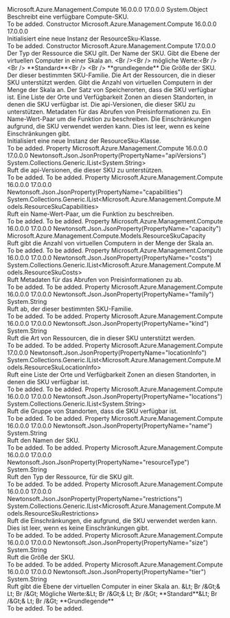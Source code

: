 <Type Name="ResourceSku" FullName="Microsoft.Azure.Management.Compute.Models.ResourceSku">
  <TypeSignature Language="C#" Value="public class ResourceSku" />
  <TypeSignature Language="ILAsm" Value=".class public auto ansi beforefieldinit ResourceSku extends System.Object" />
  <TypeSignature Language="DocId" Value="T:Microsoft.Azure.Management.Compute.Models.ResourceSku" />
  <TypeSignature Language="VB.NET" Value="Public Class ResourceSku" />
  <TypeSignature Language="F#" Value="type ResourceSku = class" />
  <AssemblyInfo>
    <AssemblyName>Microsoft.Azure.Management.Compute</AssemblyName>
    <AssemblyVersion>16.0.0.0</AssemblyVersion>
    <AssemblyVersion>17.0.0.0</AssemblyVersion>
  </AssemblyInfo>
  <Base>
    <BaseTypeName>System.Object</BaseTypeName>
  </Base>
  <Interfaces />
  <Docs>
    <summary>
            Beschreibt eine verfügbare Compute-SKU.
            </summary>
    <remarks>To be added.</remarks>
  </Docs>
  <Members>
    <Member MemberName=".ctor">
      <MemberSignature Language="C#" Value="public ResourceSku ();" />
      <MemberSignature Language="ILAsm" Value=".method public hidebysig specialname rtspecialname instance void .ctor() cil managed" />
      <MemberSignature Language="DocId" Value="M:Microsoft.Azure.Management.Compute.Models.ResourceSku.#ctor" />
      <MemberSignature Language="VB.NET" Value="Public Sub New ()" />
      <MemberType>Constructor</MemberType>
      <AssemblyInfo>
        <AssemblyName>Microsoft.Azure.Management.Compute</AssemblyName>
        <AssemblyVersion>16.0.0.0</AssemblyVersion>
        <AssemblyVersion>17.0.0.0</AssemblyVersion>
      </AssemblyInfo>
      <Parameters />
      <Docs>
        <summary>
            Initialisiert eine neue Instanz der ResourceSku-Klasse.
            </summary>
        <remarks>To be added.</remarks>
      </Docs>
    </Member>
    <Member MemberName=".ctor">
      <MemberSignature Language="C#" Value="public ResourceSku (string resourceType = null, string name = null, string tier = null, string size = null, string family = null, string kind = null, Microsoft.Azure.Management.Compute.Models.ResourceSkuCapacity capacity = null, System.Collections.Generic.IList&lt;string&gt; locations = null, System.Collections.Generic.IList&lt;Microsoft.Azure.Management.Compute.Models.ResourceSkuLocationInfo&gt; locationInfo = null, System.Collections.Generic.IList&lt;string&gt; apiVersions = null, System.Collections.Generic.IList&lt;Microsoft.Azure.Management.Compute.Models.ResourceSkuCosts&gt; costs = null, System.Collections.Generic.IList&lt;Microsoft.Azure.Management.Compute.Models.ResourceSkuCapabilities&gt; capabilities = null, System.Collections.Generic.IList&lt;Microsoft.Azure.Management.Compute.Models.ResourceSkuRestrictions&gt; restrictions = null);" />
      <MemberSignature Language="ILAsm" Value=".method public hidebysig specialname rtspecialname instance void .ctor(string resourceType, string name, string tier, string size, string family, string kind, class Microsoft.Azure.Management.Compute.Models.ResourceSkuCapacity capacity, class System.Collections.Generic.IList`1&lt;string&gt; locations, class System.Collections.Generic.IList`1&lt;class Microsoft.Azure.Management.Compute.Models.ResourceSkuLocationInfo&gt; locationInfo, class System.Collections.Generic.IList`1&lt;string&gt; apiVersions, class System.Collections.Generic.IList`1&lt;class Microsoft.Azure.Management.Compute.Models.ResourceSkuCosts&gt; costs, class System.Collections.Generic.IList`1&lt;class Microsoft.Azure.Management.Compute.Models.ResourceSkuCapabilities&gt; capabilities, class System.Collections.Generic.IList`1&lt;class Microsoft.Azure.Management.Compute.Models.ResourceSkuRestrictions&gt; restrictions) cil managed" />
      <MemberSignature Language="DocId" Value="M:Microsoft.Azure.Management.Compute.Models.ResourceSku.#ctor(System.String,System.String,System.String,System.String,System.String,System.String,Microsoft.Azure.Management.Compute.Models.ResourceSkuCapacity,System.Collections.Generic.IList{System.String},System.Collections.Generic.IList{Microsoft.Azure.Management.Compute.Models.ResourceSkuLocationInfo},System.Collections.Generic.IList{System.String},System.Collections.Generic.IList{Microsoft.Azure.Management.Compute.Models.ResourceSkuCosts},System.Collections.Generic.IList{Microsoft.Azure.Management.Compute.Models.ResourceSkuCapabilities},System.Collections.Generic.IList{Microsoft.Azure.Management.Compute.Models.ResourceSkuRestrictions})" />
      <MemberSignature Language="VB.NET" Value="Public Sub New (Optional resourceType As String = null, Optional name As String = null, Optional tier As String = null, Optional size As String = null, Optional family As String = null, Optional kind As String = null, Optional capacity As ResourceSkuCapacity = null, Optional locations As IList(Of String) = null, Optional locationInfo As IList(Of ResourceSkuLocationInfo) = null, Optional apiVersions As IList(Of String) = null, Optional costs As IList(Of ResourceSkuCosts) = null, Optional capabilities As IList(Of ResourceSkuCapabilities) = null, Optional restrictions As IList(Of ResourceSkuRestrictions) = null)" />
      <MemberSignature Language="F#" Value="new Microsoft.Azure.Management.Compute.Models.ResourceSku : string * string * string * string * string * string * Microsoft.Azure.Management.Compute.Models.ResourceSkuCapacity * System.Collections.Generic.IList&lt;string&gt; * System.Collections.Generic.IList&lt;Microsoft.Azure.Management.Compute.Models.ResourceSkuLocationInfo&gt; * System.Collections.Generic.IList&lt;string&gt; * System.Collections.Generic.IList&lt;Microsoft.Azure.Management.Compute.Models.ResourceSkuCosts&gt; * System.Collections.Generic.IList&lt;Microsoft.Azure.Management.Compute.Models.ResourceSkuCapabilities&gt; * System.Collections.Generic.IList&lt;Microsoft.Azure.Management.Compute.Models.ResourceSkuRestrictions&gt; -&gt; Microsoft.Azure.Management.Compute.Models.ResourceSku" Usage="new Microsoft.Azure.Management.Compute.Models.ResourceSku (resourceType, name, tier, size, family, kind, capacity, locations, locationInfo, apiVersions, costs, capabilities, restrictions)" />
      <MemberType>Constructor</MemberType>
      <AssemblyInfo>
        <AssemblyName>Microsoft.Azure.Management.Compute</AssemblyName>
        <AssemblyVersion>17.0.0.0</AssemblyVersion>
      </AssemblyInfo>
      <Parameters>
        <Parameter Name="resourceType" Type="System.String" />
        <Parameter Name="name" Type="System.String" />
        <Parameter Name="tier" Type="System.String" />
        <Parameter Name="size" Type="System.String" />
        <Parameter Name="family" Type="System.String" />
        <Parameter Name="kind" Type="System.String" />
        <Parameter Name="capacity" Type="Microsoft.Azure.Management.Compute.Models.ResourceSkuCapacity" />
        <Parameter Name="locations" Type="System.Collections.Generic.IList&lt;System.String&gt;" />
        <Parameter Name="locationInfo" Type="System.Collections.Generic.IList&lt;Microsoft.Azure.Management.Compute.Models.ResourceSkuLocationInfo&gt;" />
        <Parameter Name="apiVersions" Type="System.Collections.Generic.IList&lt;System.String&gt;" />
        <Parameter Name="costs" Type="System.Collections.Generic.IList&lt;Microsoft.Azure.Management.Compute.Models.ResourceSkuCosts&gt;" />
        <Parameter Name="capabilities" Type="System.Collections.Generic.IList&lt;Microsoft.Azure.Management.Compute.Models.ResourceSkuCapabilities&gt;" />
        <Parameter Name="restrictions" Type="System.Collections.Generic.IList&lt;Microsoft.Azure.Management.Compute.Models.ResourceSkuRestrictions&gt;" />
      </Parameters>
      <Docs>
        <param name="resourceType">Der Typ der Ressource die SKU gilt.</param>
        <param name="name">Der Name der SKU.</param>
        <param name="tier">Gibt die Ebene der virtuellen Computer in einer Skala an. &lt;Br /&gt;&lt;Br /&gt; mögliche Werte:&lt;Br /&gt;&lt;Br /&gt; **Standard**&lt;Br /&gt; &lt;Br /&gt; **grundlegende**</param>
        <param name="size">Die Größe der SKU.</param>
        <param name="family">Der dieser bestimmten SKU-Familie.</param>
        <param name="kind">Die Art der Ressourcen, die in dieser SKU unterstützt werden.</param>
        <param name="capacity">Gibt die Anzahl von virtuellen Computern in der Menge der Skala an.</param>
        <param name="locations">Der Satz von Speicherorten, dass die SKU verfügbar ist.</param>
        <param name="locationInfo">Eine Liste der Orte und Verfügbarkeit Zonen an diesen Standorten, in denen die SKU verfügbar ist.</param>
        <param name="apiVersions">Die api-Versionen, die dieser SKU zu unterstützen.</param>
        <param name="costs">Metadaten für das Abrufen von Preisinformationen zu.</param>
        <param name="capabilities">Ein Name-Wert-Paar um die Funktion zu beschreiben.</param>
        <param name="restrictions">Die Einschränkungen aufgrund, die SKU verwendet werden kann. Dies ist leer, wenn es keine Einschränkungen gibt.</param>
        <summary>
            Initialisiert eine neue Instanz der ResourceSku-Klasse.
            </summary>
        <remarks>To be added.</remarks>
      </Docs>
    </Member>
    <Member MemberName="ApiVersions">
      <MemberSignature Language="C#" Value="public System.Collections.Generic.IList&lt;string&gt; ApiVersions { get; }" />
      <MemberSignature Language="ILAsm" Value=".property instance class System.Collections.Generic.IList`1&lt;string&gt; ApiVersions" />
      <MemberSignature Language="DocId" Value="P:Microsoft.Azure.Management.Compute.Models.ResourceSku.ApiVersions" />
      <MemberSignature Language="VB.NET" Value="Public ReadOnly Property ApiVersions As IList(Of String)" />
      <MemberSignature Language="F#" Value="member this.ApiVersions : System.Collections.Generic.IList&lt;string&gt;" Usage="Microsoft.Azure.Management.Compute.Models.ResourceSku.ApiVersions" />
      <MemberType>Property</MemberType>
      <AssemblyInfo>
        <AssemblyName>Microsoft.Azure.Management.Compute</AssemblyName>
        <AssemblyVersion>16.0.0.0</AssemblyVersion>
        <AssemblyVersion>17.0.0.0</AssemblyVersion>
      </AssemblyInfo>
      <Attributes>
        <Attribute>
          <AttributeName>Newtonsoft.Json.JsonProperty(PropertyName="apiVersions")</AttributeName>
        </Attribute>
      </Attributes>
      <ReturnValue>
        <ReturnType>System.Collections.Generic.IList&lt;System.String&gt;</ReturnType>
      </ReturnValue>
      <Docs>
        <summary>
            Ruft die api-Versionen, die dieser SKU zu unterstützen.
            </summary>
        <value>To be added.</value>
        <remarks>To be added.</remarks>
      </Docs>
    </Member>
    <Member MemberName="Capabilities">
      <MemberSignature Language="C#" Value="public System.Collections.Generic.IList&lt;Microsoft.Azure.Management.Compute.Models.ResourceSkuCapabilities&gt; Capabilities { get; }" />
      <MemberSignature Language="ILAsm" Value=".property instance class System.Collections.Generic.IList`1&lt;class Microsoft.Azure.Management.Compute.Models.ResourceSkuCapabilities&gt; Capabilities" />
      <MemberSignature Language="DocId" Value="P:Microsoft.Azure.Management.Compute.Models.ResourceSku.Capabilities" />
      <MemberSignature Language="VB.NET" Value="Public ReadOnly Property Capabilities As IList(Of ResourceSkuCapabilities)" />
      <MemberSignature Language="F#" Value="member this.Capabilities : System.Collections.Generic.IList&lt;Microsoft.Azure.Management.Compute.Models.ResourceSkuCapabilities&gt;" Usage="Microsoft.Azure.Management.Compute.Models.ResourceSku.Capabilities" />
      <MemberType>Property</MemberType>
      <AssemblyInfo>
        <AssemblyName>Microsoft.Azure.Management.Compute</AssemblyName>
        <AssemblyVersion>16.0.0.0</AssemblyVersion>
        <AssemblyVersion>17.0.0.0</AssemblyVersion>
      </AssemblyInfo>
      <Attributes>
        <Attribute>
          <AttributeName>Newtonsoft.Json.JsonProperty(PropertyName="capabilities")</AttributeName>
        </Attribute>
      </Attributes>
      <ReturnValue>
        <ReturnType>System.Collections.Generic.IList&lt;Microsoft.Azure.Management.Compute.Models.ResourceSkuCapabilities&gt;</ReturnType>
      </ReturnValue>
      <Docs>
        <summary>
            Ruft ein Name-Wert-Paar, um die Funktion zu beschreiben.
            </summary>
        <value>To be added.</value>
        <remarks>To be added.</remarks>
      </Docs>
    </Member>
    <Member MemberName="Capacity">
      <MemberSignature Language="C#" Value="public Microsoft.Azure.Management.Compute.Models.ResourceSkuCapacity Capacity { get; }" />
      <MemberSignature Language="ILAsm" Value=".property instance class Microsoft.Azure.Management.Compute.Models.ResourceSkuCapacity Capacity" />
      <MemberSignature Language="DocId" Value="P:Microsoft.Azure.Management.Compute.Models.ResourceSku.Capacity" />
      <MemberSignature Language="VB.NET" Value="Public ReadOnly Property Capacity As ResourceSkuCapacity" />
      <MemberSignature Language="F#" Value="member this.Capacity : Microsoft.Azure.Management.Compute.Models.ResourceSkuCapacity" Usage="Microsoft.Azure.Management.Compute.Models.ResourceSku.Capacity" />
      <MemberType>Property</MemberType>
      <AssemblyInfo>
        <AssemblyName>Microsoft.Azure.Management.Compute</AssemblyName>
        <AssemblyVersion>16.0.0.0</AssemblyVersion>
        <AssemblyVersion>17.0.0.0</AssemblyVersion>
      </AssemblyInfo>
      <Attributes>
        <Attribute>
          <AttributeName>Newtonsoft.Json.JsonProperty(PropertyName="capacity")</AttributeName>
        </Attribute>
      </Attributes>
      <ReturnValue>
        <ReturnType>Microsoft.Azure.Management.Compute.Models.ResourceSkuCapacity</ReturnType>
      </ReturnValue>
      <Docs>
        <summary>
            Ruft gibt die Anzahl von virtuellen Computern in der Menge der Skala an.
            </summary>
        <value>To be added.</value>
        <remarks>To be added.</remarks>
      </Docs>
    </Member>
    <Member MemberName="Costs">
      <MemberSignature Language="C#" Value="public System.Collections.Generic.IList&lt;Microsoft.Azure.Management.Compute.Models.ResourceSkuCosts&gt; Costs { get; }" />
      <MemberSignature Language="ILAsm" Value=".property instance class System.Collections.Generic.IList`1&lt;class Microsoft.Azure.Management.Compute.Models.ResourceSkuCosts&gt; Costs" />
      <MemberSignature Language="DocId" Value="P:Microsoft.Azure.Management.Compute.Models.ResourceSku.Costs" />
      <MemberSignature Language="VB.NET" Value="Public ReadOnly Property Costs As IList(Of ResourceSkuCosts)" />
      <MemberSignature Language="F#" Value="member this.Costs : System.Collections.Generic.IList&lt;Microsoft.Azure.Management.Compute.Models.ResourceSkuCosts&gt;" Usage="Microsoft.Azure.Management.Compute.Models.ResourceSku.Costs" />
      <MemberType>Property</MemberType>
      <AssemblyInfo>
        <AssemblyName>Microsoft.Azure.Management.Compute</AssemblyName>
        <AssemblyVersion>16.0.0.0</AssemblyVersion>
        <AssemblyVersion>17.0.0.0</AssemblyVersion>
      </AssemblyInfo>
      <Attributes>
        <Attribute>
          <AttributeName>Newtonsoft.Json.JsonProperty(PropertyName="costs")</AttributeName>
        </Attribute>
      </Attributes>
      <ReturnValue>
        <ReturnType>System.Collections.Generic.IList&lt;Microsoft.Azure.Management.Compute.Models.ResourceSkuCosts&gt;</ReturnType>
      </ReturnValue>
      <Docs>
        <summary>
            Ruft Metadaten für das Abrufen von Preisinformationen zu ab.
            </summary>
        <value>To be added.</value>
        <remarks>To be added.</remarks>
      </Docs>
    </Member>
    <Member MemberName="Family">
      <MemberSignature Language="C#" Value="public string Family { get; }" />
      <MemberSignature Language="ILAsm" Value=".property instance string Family" />
      <MemberSignature Language="DocId" Value="P:Microsoft.Azure.Management.Compute.Models.ResourceSku.Family" />
      <MemberSignature Language="VB.NET" Value="Public ReadOnly Property Family As String" />
      <MemberSignature Language="F#" Value="member this.Family : string" Usage="Microsoft.Azure.Management.Compute.Models.ResourceSku.Family" />
      <MemberType>Property</MemberType>
      <AssemblyInfo>
        <AssemblyName>Microsoft.Azure.Management.Compute</AssemblyName>
        <AssemblyVersion>16.0.0.0</AssemblyVersion>
        <AssemblyVersion>17.0.0.0</AssemblyVersion>
      </AssemblyInfo>
      <Attributes>
        <Attribute>
          <AttributeName>Newtonsoft.Json.JsonProperty(PropertyName="family")</AttributeName>
        </Attribute>
      </Attributes>
      <ReturnValue>
        <ReturnType>System.String</ReturnType>
      </ReturnValue>
      <Docs>
        <summary>
            Ruft ab, der dieser bestimmten SKU-Familie.
            </summary>
        <value>To be added.</value>
        <remarks>To be added.</remarks>
      </Docs>
    </Member>
    <Member MemberName="Kind">
      <MemberSignature Language="C#" Value="public string Kind { get; }" />
      <MemberSignature Language="ILAsm" Value=".property instance string Kind" />
      <MemberSignature Language="DocId" Value="P:Microsoft.Azure.Management.Compute.Models.ResourceSku.Kind" />
      <MemberSignature Language="VB.NET" Value="Public ReadOnly Property Kind As String" />
      <MemberSignature Language="F#" Value="member this.Kind : string" Usage="Microsoft.Azure.Management.Compute.Models.ResourceSku.Kind" />
      <MemberType>Property</MemberType>
      <AssemblyInfo>
        <AssemblyName>Microsoft.Azure.Management.Compute</AssemblyName>
        <AssemblyVersion>16.0.0.0</AssemblyVersion>
        <AssemblyVersion>17.0.0.0</AssemblyVersion>
      </AssemblyInfo>
      <Attributes>
        <Attribute>
          <AttributeName>Newtonsoft.Json.JsonProperty(PropertyName="kind")</AttributeName>
        </Attribute>
      </Attributes>
      <ReturnValue>
        <ReturnType>System.String</ReturnType>
      </ReturnValue>
      <Docs>
        <summary>
            Ruft die Art von Ressourcen, die in dieser SKU unterstützt werden.
            </summary>
        <value>To be added.</value>
        <remarks>To be added.</remarks>
      </Docs>
    </Member>
    <Member MemberName="LocationInfo">
      <MemberSignature Language="C#" Value="public System.Collections.Generic.IList&lt;Microsoft.Azure.Management.Compute.Models.ResourceSkuLocationInfo&gt; LocationInfo { get; }" />
      <MemberSignature Language="ILAsm" Value=".property instance class System.Collections.Generic.IList`1&lt;class Microsoft.Azure.Management.Compute.Models.ResourceSkuLocationInfo&gt; LocationInfo" />
      <MemberSignature Language="DocId" Value="P:Microsoft.Azure.Management.Compute.Models.ResourceSku.LocationInfo" />
      <MemberSignature Language="VB.NET" Value="Public ReadOnly Property LocationInfo As IList(Of ResourceSkuLocationInfo)" />
      <MemberSignature Language="F#" Value="member this.LocationInfo : System.Collections.Generic.IList&lt;Microsoft.Azure.Management.Compute.Models.ResourceSkuLocationInfo&gt;" Usage="Microsoft.Azure.Management.Compute.Models.ResourceSku.LocationInfo" />
      <MemberType>Property</MemberType>
      <AssemblyInfo>
        <AssemblyName>Microsoft.Azure.Management.Compute</AssemblyName>
        <AssemblyVersion>17.0.0.0</AssemblyVersion>
      </AssemblyInfo>
      <Attributes>
        <Attribute>
          <AttributeName>Newtonsoft.Json.JsonProperty(PropertyName="locationInfo")</AttributeName>
        </Attribute>
      </Attributes>
      <ReturnValue>
        <ReturnType>System.Collections.Generic.IList&lt;Microsoft.Azure.Management.Compute.Models.ResourceSkuLocationInfo&gt;</ReturnType>
      </ReturnValue>
      <Docs>
        <summary>
            Ruft eine Liste der Orte und Verfügbarkeit Zonen an diesen Standorten, in denen die SKU verfügbar ist.
            </summary>
        <value>To be added.</value>
        <remarks>To be added.</remarks>
      </Docs>
    </Member>
    <Member MemberName="Locations">
      <MemberSignature Language="C#" Value="public System.Collections.Generic.IList&lt;string&gt; Locations { get; }" />
      <MemberSignature Language="ILAsm" Value=".property instance class System.Collections.Generic.IList`1&lt;string&gt; Locations" />
      <MemberSignature Language="DocId" Value="P:Microsoft.Azure.Management.Compute.Models.ResourceSku.Locations" />
      <MemberSignature Language="VB.NET" Value="Public ReadOnly Property Locations As IList(Of String)" />
      <MemberSignature Language="F#" Value="member this.Locations : System.Collections.Generic.IList&lt;string&gt;" Usage="Microsoft.Azure.Management.Compute.Models.ResourceSku.Locations" />
      <MemberType>Property</MemberType>
      <AssemblyInfo>
        <AssemblyName>Microsoft.Azure.Management.Compute</AssemblyName>
        <AssemblyVersion>16.0.0.0</AssemblyVersion>
        <AssemblyVersion>17.0.0.0</AssemblyVersion>
      </AssemblyInfo>
      <Attributes>
        <Attribute>
          <AttributeName>Newtonsoft.Json.JsonProperty(PropertyName="locations")</AttributeName>
        </Attribute>
      </Attributes>
      <ReturnValue>
        <ReturnType>System.Collections.Generic.IList&lt;System.String&gt;</ReturnType>
      </ReturnValue>
      <Docs>
        <summary>
            Ruft die Gruppe von Standorten, dass die SKU verfügbar ist.
            </summary>
        <value>To be added.</value>
        <remarks>To be added.</remarks>
      </Docs>
    </Member>
    <Member MemberName="Name">
      <MemberSignature Language="C#" Value="public string Name { get; }" />
      <MemberSignature Language="ILAsm" Value=".property instance string Name" />
      <MemberSignature Language="DocId" Value="P:Microsoft.Azure.Management.Compute.Models.ResourceSku.Name" />
      <MemberSignature Language="VB.NET" Value="Public ReadOnly Property Name As String" />
      <MemberSignature Language="F#" Value="member this.Name : string" Usage="Microsoft.Azure.Management.Compute.Models.ResourceSku.Name" />
      <MemberType>Property</MemberType>
      <AssemblyInfo>
        <AssemblyName>Microsoft.Azure.Management.Compute</AssemblyName>
        <AssemblyVersion>16.0.0.0</AssemblyVersion>
        <AssemblyVersion>17.0.0.0</AssemblyVersion>
      </AssemblyInfo>
      <Attributes>
        <Attribute>
          <AttributeName>Newtonsoft.Json.JsonProperty(PropertyName="name")</AttributeName>
        </Attribute>
      </Attributes>
      <ReturnValue>
        <ReturnType>System.String</ReturnType>
      </ReturnValue>
      <Docs>
        <summary>
            Ruft den Namen der SKU.
            </summary>
        <value>To be added.</value>
        <remarks>To be added.</remarks>
      </Docs>
    </Member>
    <Member MemberName="ResourceType">
      <MemberSignature Language="C#" Value="public string ResourceType { get; }" />
      <MemberSignature Language="ILAsm" Value=".property instance string ResourceType" />
      <MemberSignature Language="DocId" Value="P:Microsoft.Azure.Management.Compute.Models.ResourceSku.ResourceType" />
      <MemberSignature Language="VB.NET" Value="Public ReadOnly Property ResourceType As String" />
      <MemberSignature Language="F#" Value="member this.ResourceType : string" Usage="Microsoft.Azure.Management.Compute.Models.ResourceSku.ResourceType" />
      <MemberType>Property</MemberType>
      <AssemblyInfo>
        <AssemblyName>Microsoft.Azure.Management.Compute</AssemblyName>
        <AssemblyVersion>16.0.0.0</AssemblyVersion>
        <AssemblyVersion>17.0.0.0</AssemblyVersion>
      </AssemblyInfo>
      <Attributes>
        <Attribute>
          <AttributeName>Newtonsoft.Json.JsonProperty(PropertyName="resourceType")</AttributeName>
        </Attribute>
      </Attributes>
      <ReturnValue>
        <ReturnType>System.String</ReturnType>
      </ReturnValue>
      <Docs>
        <summary>
            Ruft den Typ der Ressource, für die SKU gilt.
            </summary>
        <value>To be added.</value>
        <remarks>To be added.</remarks>
      </Docs>
    </Member>
    <Member MemberName="Restrictions">
      <MemberSignature Language="C#" Value="public System.Collections.Generic.IList&lt;Microsoft.Azure.Management.Compute.Models.ResourceSkuRestrictions&gt; Restrictions { get; }" />
      <MemberSignature Language="ILAsm" Value=".property instance class System.Collections.Generic.IList`1&lt;class Microsoft.Azure.Management.Compute.Models.ResourceSkuRestrictions&gt; Restrictions" />
      <MemberSignature Language="DocId" Value="P:Microsoft.Azure.Management.Compute.Models.ResourceSku.Restrictions" />
      <MemberSignature Language="VB.NET" Value="Public ReadOnly Property Restrictions As IList(Of ResourceSkuRestrictions)" />
      <MemberSignature Language="F#" Value="member this.Restrictions : System.Collections.Generic.IList&lt;Microsoft.Azure.Management.Compute.Models.ResourceSkuRestrictions&gt;" Usage="Microsoft.Azure.Management.Compute.Models.ResourceSku.Restrictions" />
      <MemberType>Property</MemberType>
      <AssemblyInfo>
        <AssemblyName>Microsoft.Azure.Management.Compute</AssemblyName>
        <AssemblyVersion>16.0.0.0</AssemblyVersion>
        <AssemblyVersion>17.0.0.0</AssemblyVersion>
      </AssemblyInfo>
      <Attributes>
        <Attribute>
          <AttributeName>Newtonsoft.Json.JsonProperty(PropertyName="restrictions")</AttributeName>
        </Attribute>
      </Attributes>
      <ReturnValue>
        <ReturnType>System.Collections.Generic.IList&lt;Microsoft.Azure.Management.Compute.Models.ResourceSkuRestrictions&gt;</ReturnType>
      </ReturnValue>
      <Docs>
        <summary>
            Ruft die Einschränkungen, die aufgrund, die SKU verwendet werden kann. Dies ist leer, wenn es keine Einschränkungen gibt.
            </summary>
        <value>To be added.</value>
        <remarks>To be added.</remarks>
      </Docs>
    </Member>
    <Member MemberName="Size">
      <MemberSignature Language="C#" Value="public string Size { get; }" />
      <MemberSignature Language="ILAsm" Value=".property instance string Size" />
      <MemberSignature Language="DocId" Value="P:Microsoft.Azure.Management.Compute.Models.ResourceSku.Size" />
      <MemberSignature Language="VB.NET" Value="Public ReadOnly Property Size As String" />
      <MemberSignature Language="F#" Value="member this.Size : string" Usage="Microsoft.Azure.Management.Compute.Models.ResourceSku.Size" />
      <MemberType>Property</MemberType>
      <AssemblyInfo>
        <AssemblyName>Microsoft.Azure.Management.Compute</AssemblyName>
        <AssemblyVersion>16.0.0.0</AssemblyVersion>
        <AssemblyVersion>17.0.0.0</AssemblyVersion>
      </AssemblyInfo>
      <Attributes>
        <Attribute>
          <AttributeName>Newtonsoft.Json.JsonProperty(PropertyName="size")</AttributeName>
        </Attribute>
      </Attributes>
      <ReturnValue>
        <ReturnType>System.String</ReturnType>
      </ReturnValue>
      <Docs>
        <summary>
            Ruft die Größe der SKU.
            </summary>
        <value>To be added.</value>
        <remarks>To be added.</remarks>
      </Docs>
    </Member>
    <Member MemberName="Tier">
      <MemberSignature Language="C#" Value="public string Tier { get; }" />
      <MemberSignature Language="ILAsm" Value=".property instance string Tier" />
      <MemberSignature Language="DocId" Value="P:Microsoft.Azure.Management.Compute.Models.ResourceSku.Tier" />
      <MemberSignature Language="VB.NET" Value="Public ReadOnly Property Tier As String" />
      <MemberSignature Language="F#" Value="member this.Tier : string" Usage="Microsoft.Azure.Management.Compute.Models.ResourceSku.Tier" />
      <MemberType>Property</MemberType>
      <AssemblyInfo>
        <AssemblyName>Microsoft.Azure.Management.Compute</AssemblyName>
        <AssemblyVersion>16.0.0.0</AssemblyVersion>
        <AssemblyVersion>17.0.0.0</AssemblyVersion>
      </AssemblyInfo>
      <Attributes>
        <Attribute>
          <AttributeName>Newtonsoft.Json.JsonProperty(PropertyName="tier")</AttributeName>
        </Attribute>
      </Attributes>
      <ReturnValue>
        <ReturnType>System.String</ReturnType>
      </ReturnValue>
      <Docs>
        <summary>
            Ruft gibt die Ebene der virtuellen Computer in einer Skala an. &amp;Lt; Br /&amp;Gt;&amp; Lt; Br /&amp;Gt; Mögliche Werte:&amp;Lt; Br /&amp;Gt;&amp; Lt; Br /&amp;Gt; **Standard**&amp;Lt; Br /&amp;Gt;&amp; Lt; Br /&amp;Gt; **Grundlegende**
            </summary>
        <value>To be added.</value>
        <remarks>To be added.</remarks>
      </Docs>
    </Member>
  </Members>
</Type>